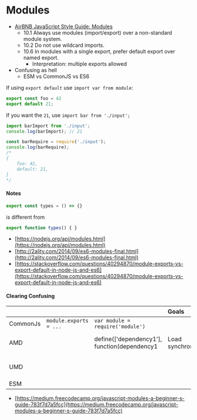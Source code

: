 # Modules

* [AirBNB JavaScript Style Guide: Modules](https://github.com/airbnb/javascript#modules)
  * 10.1 Always use modules \(import/export\) over a non-standard module system.
  * 10.2 Do not use wildcard imports.
  * 10.6 In modules with a single export, prefer default export over named export.
    * Interpretation: multiple exports allowed
* Confusing as hell
  * ESM vs CommonJS vs ES6

If using `export default` use `import var from module`:

```javascript
export const foo = 42
export default 21;
```

If you want the `21`, use `import bar from './input';`

```javascript
import barImport from './input';
console.log(barImport); // 21

const barRequire = require('./input');
console.log(barRequire);
/*
{
    foo: 42,
    default: 21,
}
*/
```

#### Notes

```javascript
export const types = () => {}
```

is different from

```javascript
export function types() { }
```

* [https://nodejs.org/api/modules.html](https://nodejs.org/api/modules.html)
* [http://2ality.com/2014/09/es6-modules-final.html](http://2ality.com/2014/09/es6-modules-final.html)
* [https://stackoverflow.com/questions/40294870/module-exports-vs-export-default-in-node-js-and-es6](https://stackoverflow.com/questions/40294870/module-exports-vs-export-default-in-node-js-and-es6)

#### Clearing Confusing

|  |  |  | Goals |  |
| :--- | :--- | :--- | :--- | :--- |
| CommonJs | `module.exports = ...` | `var module = require('module')` |  |  |
| AMD |  | define\(\['dependency1'\], function\(dependency1 | Load synchronously | Asynchronous Module Definition |
| UMD |  |  |  | Universal Module Definition |
| ESM |  |  |  |  |

* [https://medium.freecodecamp.org/javascript-modules-a-beginner-s-guide-783f7d7a5fcc](https://medium.freecodecamp.org/javascript-modules-a-beginner-s-guide-783f7d7a5fcc)

## 

